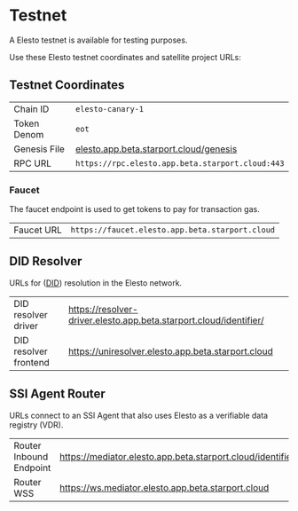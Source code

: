 # Testnet

A Elesto testnet is available for testing purposes.

Use these Elesto testnet coordinates and satellite project URLs:

## Testnet Coordinates

|              |                                                                                           |
| ------------ | ----------------------------------------------------------------------------------------- |
| Chain ID     | `elesto-canary-1`                                                                         |
| Token  Denom | `eot`                                                                                     |
| Genesis File | [elesto.app.beta.starport.cloud/genesis](https://elesto.app.beta.starport.cloud/genesis?) |
| RPC URL      | `https://rpc.elesto.app.beta.starport.cloud:443`                                          |

### Faucet

The faucet endpoint is used to get tokens to pay for transaction gas.

|            |                                                 |
| ---------- | ----------------------------------------------- |
| Faucet URL | `https://faucet.elesto.app.beta.starport.cloud` |


## DID Resolver

URLs for ([DID](../Reference/GLOSSARY.md#decentralized-identifier-did)) resolution in the Elesto network.

|                       |                                                                    |
| --------------------- | ------------------------------------------------------------------ |
| DID resolver driver   | https://resolver-driver.elesto.app.beta.starport.cloud/identifier/ |
| DID resolver frontend | https://uniresolver.elesto.app.beta.starport.cloud                 |

## SSI Agent Router

URLs connect to an SSI Agent that also uses Elesto as a verifiable data registry (VDR).

|                         |                                                             |
| ----------------------- | ----------------------------------------------------------- |
| Router Inbound Endpoint | https://mediator.elesto.app.beta.starport.cloud/identifier/ |
| Router WSS              | https://ws.mediator.elesto.app.beta.starport.cloud          |
